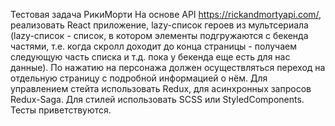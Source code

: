Тестовая задача РикиМорти
На основе API https://rickandmortyapi.com/, реализовать React приложение, lazy-список героев из мультсериала (lazy-список - список, в котором элементы подгружаются с бекенда частями, т.е. когда скролл доходит до конца страницы - получаем следующую часть списка и т.д. пока у бекенда еще есть для нас данные).
По нажатию на персонажа должен осуществляться переход на отдельную страницу с подробной информацией о нём.
Для управлением стейта использовать Redux, для асинхронных запросов Redux-Saga. 
Для стилей использовать SCSS или StyledComponents.
Тесты приветствуются.


